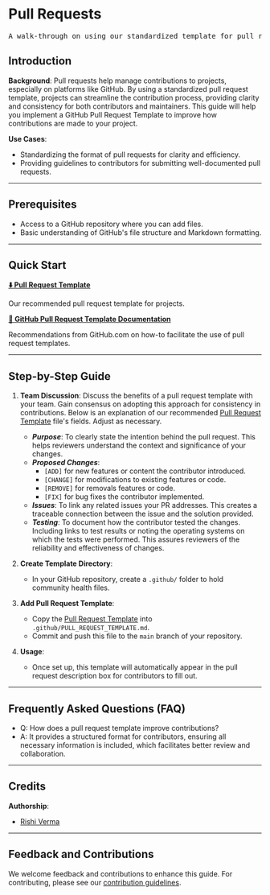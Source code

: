 # Pull Requests

<pre align="center">A walk-through on using our standardized template for pull requests.</pre>

## Introduction

**Background**: Pull requests help manage contributions to projects, especially on platforms like GitHub. By using a standardized pull request template, projects can streamline the contribution process, providing clarity and consistency for both contributors and maintainers. This guide will help you implement a GitHub Pull Request Template to improve how contributions are made to your project.

**Use Cases**:
- Standardizing the format of pull requests for clarity and efficiency.
- Providing guidelines to contributors for submitting well-documented pull requests.

---

## Prerequisites

* Access to a GitHub repository where you can add files.
* Basic understanding of GitHub's file structure and Markdown formatting.

---

## Quick Start

**[⬇️ Pull Request Template](github/PULL_REQUEST_TEMPLATE.md)**

Our recommended pull request template for projects.

**[📔 GitHub Pull Request Template Documentation](https://docs.github.com/en/communities/using-templates-to-encourage-useful-issues-and-pull-requests/creating-a-pull-request-template-for-your-repository)**

Recommendations from GitHub.com on how-to facilitate the use of pull request templates.

---

## Step-by-Step Guide

1. **Team Discussion**: Discuss the benefits of a pull request template with your team. Gain consensus on adopting this approach for consistency in contributions. Below is an explanation of our recommended [Pull Request Template](github/PULL_REQUEST_TEMPLATE.md) file's fields. Adjust as necessary.
   - ***Purpose***: To clearly state the intention behind the pull request. This helps reviewers understand the context and significance of your changes.
   - ***Proposed Changes***:
      - `[ADD]` for new features or content the contributor introduced.
      - `[CHANGE]` for modifications to existing features or code.
      - `[REMOVE]` for removals features or code.
      - `[FIX]` for bug fixes the contributor implemented.
   - ***Issues***: To link any related issues your PR addresses. This creates a traceable connection between the issue and the solution provided.
   - ***Testing***: To document how the contributor tested the changes. Including links to test results or noting the operating systems on which the tests were performed. This assures reviewers of the reliability and effectiveness of changes.

2. **Create Template Directory**:
   - In your GitHub repository, create a `.github/` folder to hold community health files.

3. **Add Pull Request Template**:
   - Copy the [Pull Request Template](github/PULL_REQUEST_TEMPLATE.md) into `.github/PULL_REQUEST_TEMPLATE.md`.
   - Commit and push this file to the `main` branch of your repository.

4. **Usage**:
   - Once set up, this template will automatically appear in the pull request description box for contributors to fill out.

---

## Frequently Asked Questions (FAQ)

- Q: How does a pull request template improve contributions?
- A: It provides a structured format for contributors, ensuring all necessary information is included, which facilitates better review and collaboration.

---

## Credits 

**Authorship**:
- [Rishi Verma](https://www.github.com/riverma)

---

## Feedback and Contributions

We welcome feedback and contributions to enhance this guide. For contributing, please see our [contribution guidelines](https://nasa-ammos.github.io/slim/docs/contribute/contributing/).
